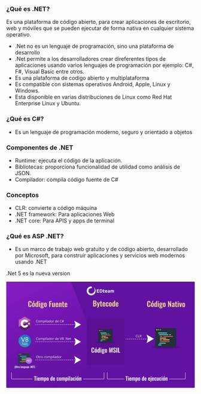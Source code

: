 ### ¿Qué es .NET?
Es una plataforma de código abierto, para crear aplicaciones de escritorio, web y móviles que se pueden ejecutar de forma nativa en cualquier sistema operativo.

- .Net no es un lenguaje de programación, sino una plataforma de desarrollo
- .Net permite a los desarrolladores crear direferentes tipos de aplicaciones usando varios lenguajes de programación por ejemplo: C#, F#, Visual Basic entre otros.
- Es una plataforma de codigo abierto y multiplataforma
- Es compatible con sistemas operativos Android, Apple, Linux y Windows.
- Esta disponible en varias distribuciones de Linux como Red Hat Enterprise Linux y Ubuntu.

### ¿Qué es C#?
- Es un lenguaje de programación moderno, seguro y orientado a objetos

### Componentes de .NET
- Runtime: ejecuta el código de la aplicación.
- Bibliotecas: proporciona funcionalidad de utilidad como análisis de JSON.
- Compilador: compila código fuente de C# 

### Conceptos
- CLR: convierte a código máquina
- .NET framework: Para aplicaciones Web
- .NET core: Para APIS y apps de terminal

### ¿Qué es ASP .NET?
- Es un marco de trabajo web gratuito y de código abierto, desarrollado por Microsoft, para construir aplicaciones y servicios web modernos usando .NET

.Net 5 es la nueva version

<img src="./dotnet-distribution.png"/>
